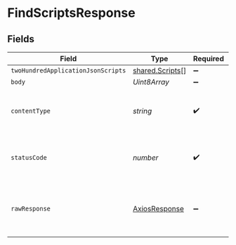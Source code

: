 # FindScriptsResponse


## Fields

| Field                                                   | Type                                                    | Required                                                | Description                                             |
| ------------------------------------------------------- | ------------------------------------------------------- | ------------------------------------------------------- | ------------------------------------------------------- |
| `twoHundredApplicationJsonScripts`                      | [shared.Scripts](../../models/shared/scripts.md)[]      | :heavy_minus_sign:                                      | OK                                                      |
| `body`                                                  | *Uint8Array*                                            | :heavy_minus_sign:                                      | N/A                                                     |
| `contentType`                                           | *string*                                                | :heavy_check_mark:                                      | HTTP response content type for this operation           |
| `statusCode`                                            | *number*                                                | :heavy_check_mark:                                      | HTTP response status code for this operation            |
| `rawResponse`                                           | [AxiosResponse](https://axios-http.com/docs/res_schema) | :heavy_minus_sign:                                      | Raw HTTP response; suitable for custom response parsing |